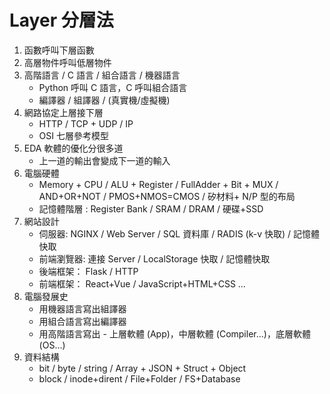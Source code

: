 # Layer 分層法

1. 函數呼叫下層函數
2. 高層物件呼叫低層物件
3. 高階語言 / C 語言 / 組合語言 / 機器語言
    * Python 呼叫 C 語言，C 呼叫組合語言
    * 編譯器 / 組譯器 / (真實機/虛擬機)
4. 網路協定上層接下層
    * HTTP / TCP + UDP / IP
    * OSI 七層參考模型
5. EDA 軟體的優化分很多道
    * 上一道的輸出會變成下一道的輸入
6. 電腦硬體
    * Memory + CPU / ALU + Register / FullAdder + Bit + MUX / AND+OR+NOT / PMOS+NMOS=CMOS / 矽材料+ N/P 型的布局
    * 記憶體階層 : Register Bank / SRAM / DRAM / 硬碟+SSD
7. 網站設計
    * 伺服器: NGINX / Web Server / SQL 資料庫 / RADIS (k-v 快取) / 記憶體快取
    * 前端瀏覽器: 連接 Server / LocalStorage 快取 / 記憶體快取
    * 後端框架： Flask / HTTP
    * 前端框架： React+Vue / JavaScript+HTML+CSS ...
8. 電腦發展史
    * 用機器語言寫出組譯器
    * 用組合語言寫出編譯器
    * 用高階語言寫出 - 上層軟體 (App)，中層軟體 (Compiler...)，底層軟體 (OS...)
9. 資料結構
    * bit / byte / string / Array + JSON + Struct + Object
    * block / inode+dirent / File+Folder / FS+Database
